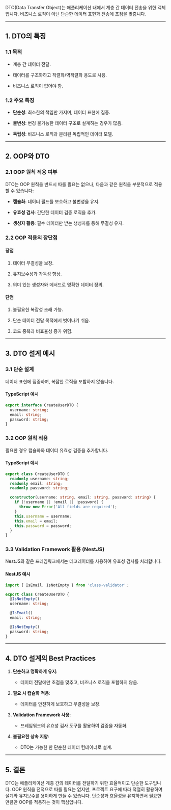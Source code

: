 DTO(Data Transfer Object)는 애플리케이션 내에서 계층 간 데이터 전송을 위한 객체입니다. 비즈니스 로직이 아닌 단순한 데이터 표현과 전송에 초점을 맞춥니다.

---

## 1. **DTO의 특징**

### **1.1 목적**

- 계층 간 데이터 전달.
    
- 데이터를 구조화하고 직렬화/역직렬화 용도로 사용.
    
- 비즈니스 로직이 없어야 함.
    

### **1.2 주요 특징**

- **단순성**: 최소한의 책임만 가지며, 데이터 표현에 집중.
    
- **불변성**: 변경 불가능한 데이터 구조로 설계하는 경우가 많음.
    
- **독립성**: 비즈니스 로직과 분리된 독립적인 데이터 모델.
    

---

## 2. **OOP와 DTO**

### **2.1 OOP 원칙 적용 여부**

DTO는 OOP 원칙을 반드시 따를 필요는 없으나, 다음과 같은 원칙을 부분적으로 적용할 수 있습니다:

- **캡슐화**: 데이터 필드를 보호하고 불변성을 유지.
    
- **유효성 검사**: 간단한 데이터 검증 로직을 추가.
    
- **생성자 활용**: 필수 데이터만 받는 생성자를 통해 무결성 유지.
    

### **2.2 OOP 적용의 장단점**

#### 장점

1. 데이터 무결성을 보장.
    
2. 유지보수성과 가독성 향상.
    
3. 의미 있는 생성자와 메서드로 명확한 데이터 정의.
    

#### 단점

1. 불필요한 복잡성 초래 가능.
    
2. 단순 데이터 전달 목적에서 벗어나기 쉬움.
    
3. 코드 중복과 비효율성 증가 위험.
    

---

## 3. **DTO 설계 예시**

### **3.1 단순 설계**

데이터 표현에 집중하며, 복잡한 로직을 포함하지 않습니다.

#### **TypeScript 예시**

```Typescript
export interface CreateUserDTO {
  username: string;
  email: string;
  password: string;
}
```

### **3.2 OOP 원칙 적용**

필요한 경우 캡슐화와 데이터 유효성 검증을 추가합니다.

#### **TypeScript 예시**

```Typescript
export class CreateUserDTO {
  readonly username: string;
  readonly email: string;
  readonly password: string;

  constructor(username: string, email: string, password: string) {
    if (!username || !email || !password) {
      throw new Error('All fields are required');
    }
    this.username = username;
    this.email = email;
    this.password = password;
  }
}
```

### **3.3 Validation Framework 활용 (NestJS)**

NestJS와 같은 프레임워크에서는 데코레이터를 사용하여 유효성 검사를 처리합니다.

#### **NestJS 예시**

```Typescript
import { IsEmail, IsNotEmpty } from 'class-validator';

export class CreateUserDTO {
  @IsNotEmpty()
  username: string;

  @IsEmail()
  email: string;

  @IsNotEmpty()
  password: string;
}
```

---

## 4. **DTO 설계의 Best Practices**

1. **단순하고 명확하게 유지**:
    
    - 데이터 전달에만 초점을 맞추고, 비즈니스 로직을 포함하지 않음.
        
2. **필요 시 캡슐화 적용**:
    
    - 데이터를 안전하게 보호하고 무결성을 보장.
        
3. **Validation Framework 사용**:
    
    - 프레임워크의 유효성 검사 도구를 활용하여 검증을 자동화.
        
4. **불필요한 상속 지양**:
    
    - DTO는 가능한 한 단순한 데이터 컨테이너로 설계.
        

---

## 5. **결론**

DTO는 애플리케이션 계층 간의 데이터를 전달하기 위한 효율적이고 단순한 도구입니다. OOP 원칙을 전적으로 따를 필요는 없지만, 프로젝트 요구에 따라 적절히 활용하여 설계와 유지보수를 용이하게 만들 수 있습니다. 단순성과 효율성을 유지하면서 필요한 만큼만 OOP를 적용하는 것이 핵심입니다.